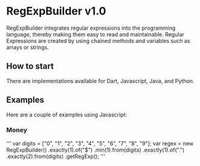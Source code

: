 RegExpBuilder v1.0
=============
RegExpBuilder integrates regular expressions into the programming language, thereby making them easy to read and maintainable. Regular Expressions are created by using chained methods and variables such as arrays or strings.

<h2>How to start</h2>
There are implementations available for Dart, Javascript, Java, and Python.

<h2>Examples</h2>
Here are a couple of examples using Javascript:

<h3>Money</h3>

'''
var digits = ["0", "1", "2", "3", "4", "5", "6", "7", "8", "9"];
var regex = new RegExpBuilder()
  .exactly(1).of("$")
  .min(1).from(digits)
  .exactly(1).of(".")
  .exactly(2).from(digits)
  .getRegExp();
'''
